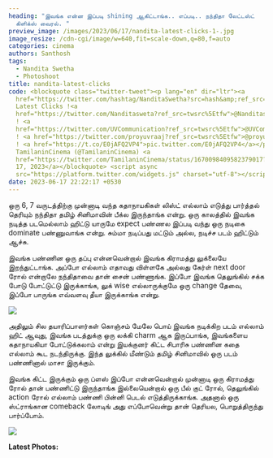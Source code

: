 ```yaml
---
heading: "இவங்க என்ன இப்படி shining ஆகிட்டாங்க.. எப்படி.. நந்திதா லேட்டஸ்ட்
  கிளிக்ஸ் வைரல். "
preview_image: /images/2023/06/17/nandita-latest-clicks-1-.jpg
image_resize: /cdn-cgi/image/w=640,fit=scale-down,q=80,f=auto
categories: cinema
authors: Santhosh
tags:
  - Nandita Swetha
  - Photoshoot
title: nandita-latest-clicks
code: <blockquote class="twitter-tweet"><p lang="en" dir="ltr"><a
  href="https://twitter.com/hashtag/NanditaSwetha?src=hash&amp;ref_src=twsrc%5Etfw">#NanditaSwetha</a>
  Latest Clicks !<a
  href="https://twitter.com/Nanditasweta?ref_src=twsrc%5Etfw">@Nanditasweta</a>
  ! <a
  href="https://twitter.com/UVCommunication?ref_src=twsrc%5Etfw">@UVCommunication</a>
  ! <a href="https://twitter.com/proyuvraaj?ref_src=twsrc%5Etfw">@proyuvraaj</a>
  ! <a href="https://t.co/E0jAFQ2VP4">pic.twitter.com/E0jAFQ2VP4</a></p>&mdash;
  TamilaninCinema (@TamilaninCinema) <a
  href="https://twitter.com/TamilaninCinema/status/1670098409582379017?ref_src=twsrc%5Etfw">June
  17, 2023</a></blockquote> <script async
  src="https://platform.twitter.com/widgets.js" charset="utf-8"></script>
date: 2023-06-17 22:22:17 +0530
---
```

ஒரு 6, 7 வருடத்திற்கு முன்னாடி வந்த கதாநாயகிகள் லிஸ்ட் எல்லாம் எடுத்து பார்த்தல் தெரியும் நந்திதா தமிழ் சினிமாவின் பீக்ல இருந்தாங்க என்று. ஒரு காலத்தில் இவங்க நடித்த படமெல்லாம் ஹிட்டு யாருமே expect பண்ணல இப்படி வந்து ஒரு நடிகை dominate பண்ணுவாங்க என்று. சும்மா நடிப்பது மட்டும் அல்ல, நடிச்ச படம் ஹிட்டும் ஆச்சு.

இவங்க பண்ணின ஒரு தப்பு என்னவென்றால் இவங்க கிராமத்து லுக்லையே இறந்துட்டாங்க. அப்போ எல்லாம் எதாவது விள்ளகே அல்லது கேர்ள் next door ரோல் என்றாலே நந்திதாவை தான் சைன் பண்ணாங்க. இப்போ இவங்க தெலுங்கில் சக்க போடு போட்டுட்டு இருக்காங்க, லுக் wise எல்லாருக்குமே ஒரு change தேவை, இப்போ பாருங்க எவ்வளவு தீயா இருக்காங்க என்று.

![](/images/2023/06/17/nandita-latest-clicks-2-.jpg)

அதிலும் சில தயாரிப்பாளர்கள் கொஞ்சம் மேலே பொய் இவங்க நடிக்கிற படம் எல்லாம் ஹிட் ஆவுது, இவங்க படத்துக்கு ஒரு லக்கி charm ஆக இருப்பாங்க, இவங்களைய கதாநாயகியா போட்டுக்கலாம் என்று இயக்குனர் கிட்ட சிபாரிசு பண்ணின கதை எல்லாம் கூட நடந்திருக்கு. இந்த லுக்கில் மீண்டும் தமிழ் சினிமாவில் ஒரு படம் பண்ணினால் மாசா இருக்கும்.

இவங்க கிட்ட இருக்கும் ஒரு ப்ளஸ் இப்போ என்னவென்றால் முன்னாடி ஒரு கிராமத்து ரோல் தான் பண்ணிட்டு இருந்தாங்க இல்லையென்றால் ஒரு பீல் குட் ரோல், தெலுங்கில் action ரோல் எல்லாம் பண்ணி பின்னி பெடல் எடுத்திருக்காங்க. அதனால் ஒரு ஸ்ட்ராங்கான comeback லோடிங் அது எப்போவென்று தான் தெரியல, பொறுத்திருந்து பார்ப்போம். 

![](/images/2023/06/17/nandita-latest-clicks-2-.jpg)

**L﻿atest Photos:**